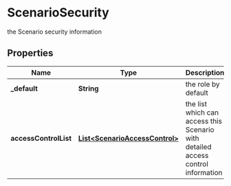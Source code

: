 

# ScenarioSecurity

the Scenario security information

## Properties

Name | Type | Description | Notes
------------ | ------------- | ------------- | -------------
**_default** | **String** | the role by default | 
**accessControlList** | [**List&lt;ScenarioAccessControl&gt;**](ScenarioAccessControl.md) | the list which can access this Scenario with detailed access control information | 



